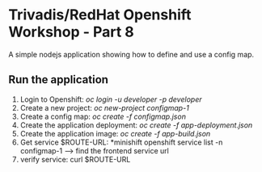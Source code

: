 # Trivadis/RedHat Openshift Workshop - Part 8

A simple nodejs application showing how to define and use a config map.


## Run the application

1. Login to Openshift: *oc login -u developer -p developer*
2. Create a new project: *oc new-project configmap-1*
3. Create a config map: *oc create -f configmap.json*
4. Create the application deployment: *oc create -f app-deployment.json*
5. Create the application image: *oc create -f app-build.json*
6. Get service $ROUTE-URL: *minishift openshift service list -n configmap-1 --> find the frontend service url
7. verify service: curl $ROUTE-URL

